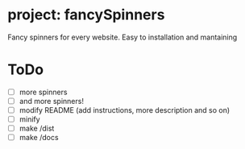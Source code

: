 # project: fancySpinners

Fancy spinners for every website.
Easy to installation and mantaining

# ToDo

- [ ] more spinners
- [ ] and more spinners!
- [ ] modify README (add instructions, more description and so on)
- [ ] minify
- [ ] make /dist
- [ ] make /docs